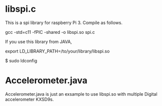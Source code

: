 # libspi.c

This is a spi library for raspberry Pi 3. Compile as follows.

gcc -std=c11 -fPIC -shared -o libspi.so spi.c

If you use this library from JAVA, 

export LD_LIBRARY_PATH=/to/your/library/libspi.so

$ sudo ldconfig

# Accelerometer.java

Accelerometer.java is just an exsample to use libspi.so with multiple Digital accelerometer KXSD9s.
